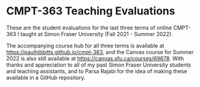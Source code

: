 # CMPT-363 Teaching Evaluations

These are the student evaluations for the last three terms of online CMPT-363 I taught at Simon Fraser University (Fall 2021 - Summer 2022).

The accompanying course hub for all three terms is available at https://paulhibbitts.github.io/cmpt-363, and the Canvas course for Summer 2022 is also still available at https://canvas.sfu.ca/courses/69678. With thanks and appreciation to all of my past Simon Fraser University students and teaching assistants, and to Parsa Rajabi for the idea of making these available in a GitHub repository. 
